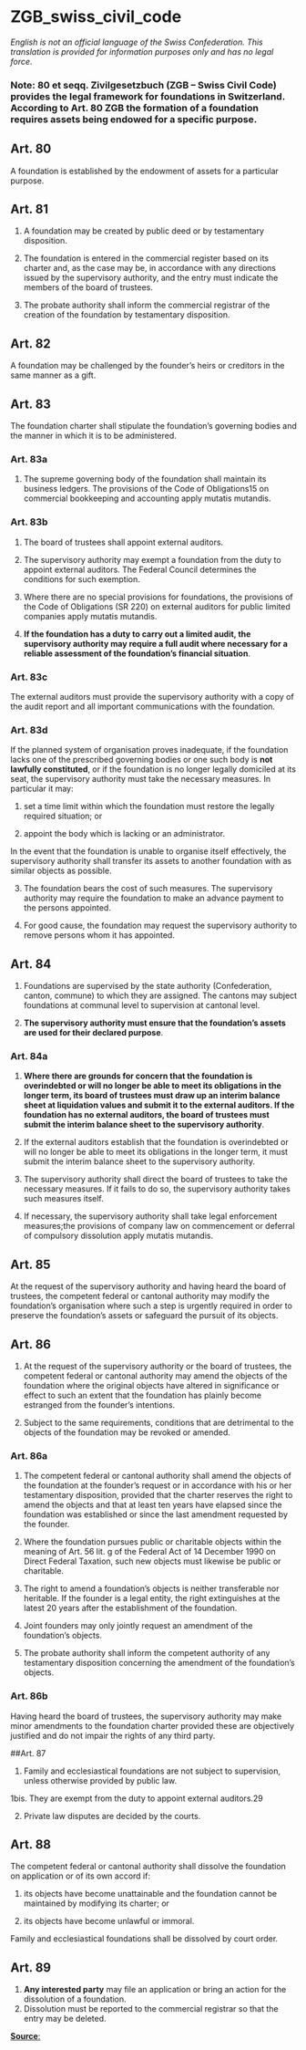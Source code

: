 ZGB_swiss_civil_code
================

*English is not an official language of the Swiss Confederation. This
translation is provided for information purposes only and has no legal
force*.

### Note: 80 et seqq. Zivilgesetzbuch (ZGB – Swiss Civil Code) provides the legal framework for foundations in Switzerland. According to Art. 80 ZGB the formation of a foundation requires assets being endowed for a specific purpose.

## Art. 80

A foundation is established by the endowment of assets for a particular
purpose.

## Art. 81

1.  A foundation may be created by public deed or by testamentary
    disposition.

2.  The foundation is entered in the commercial register based on its
    charter and, as the case may be, in accordance with any directions
    issued by the supervisory authority, and the entry must indicate the
    members of the board of trustees.

3.  The probate authority shall inform the commercial registrar of the
    creation of the foundation by testamentary disposition.

## Art. 82

A foundation may be challenged by the founder’s heirs or creditors in
the same manner as a gift.

## Art. 83

The foundation charter shall stipulate the foundation’s governing bodies
and the manner in which it is to be administered.

### Art. 83a

1.  The supreme governing body of the foundation shall maintain its
    business ledgers. The provisions of the Code of Obligations15 on
    commercial bookkeeping and accounting apply mutatis mutandis.

### Art. 83b

1.  The board of trustees shall appoint external auditors.

2.  The supervisory authority may exempt a foundation from the duty to
    appoint external auditors. The Federal Council determines the
    conditions for such exemption.

3.  Where there are no special provisions for foundations, the
    provisions of the Code of Obligations (SR 220) on external auditors
    for public limited companies apply mutatis mutandis.

4.  **If the foundation has a duty to carry out a limited audit, the
    supervisory authority may require a full audit where necessary for a
    reliable assessment of the foundation’s financial situation**.

### Art. 83c

The external auditors must provide the supervisory authority with a copy
of the audit report and all important communications with the
foundation.

### Art. 83d

If the planned system of organisation proves inadequate, if the
foundation lacks one of the prescribed governing bodies or one such body
is **not lawfully constituted**, or if the foundation is no longer
legally domiciled at its seat, the supervisory authority must take the
necessary measures. In particular it may:

1.  set a time limit within which the foundation must restore the
    legally required situation; or

2.  appoint the body which is lacking or an administrator.

In the event that the foundation is unable to organise itself
effectively, the supervisory authority shall transfer its assets to
another foundation with as similar objects as possible.

3.  The foundation bears the cost of such measures. The supervisory
    authority may require the foundation to make an advance payment to
    the persons appointed.

4.  For good cause, the foundation may request the supervisory authority
    to remove persons whom it has appointed.

## Art. 84

1.  Foundations are supervised by the state authority (Confederation,
    canton, commune) to which they are assigned. The cantons may subject
    foundations at communal level to supervision at cantonal level.

2.  **The supervisory authority must ensure that the foundation’s assets
    are used for their declared purpose**.

### Art. 84a

1.  **Where there are grounds for concern that the foundation is
    overindebted or will no longer be able to meet its obligations in
    the longer term, its board of trustees must draw up an interim
    balance sheet at liquidation values and submit it to the external
    auditors. If the foundation has no external auditors, the board of
    trustees must submit the interim balance sheet to the supervisory
    authority**.

2.  If the external auditors establish that the foundation is
    overindebted or will no longer be able to meet its obligations in
    the longer term, it must submit the interim balance sheet to the
    supervisory authority.

3.  The supervisory authority shall direct the board of trustees to take
    the necessary measures. If it fails to do so, the supervisory
    authority takes such measures itself.

4.  If necessary, the supervisory authority shall take legal enforcement
    measures;the provisions of company law on commencement or deferral
    of compulsory dissolution apply mutatis mutandis.

## Art. 85

At the request of the supervisory authority and having heard the board
of trustees, the competent federal or cantonal authority may modify the
foundation’s organisation where such a step is urgently required in
order to preserve the foundation’s assets or safeguard the pursuit of
its objects.

## Art. 86

1.  At the request of the supervisory authority or the board of
    trustees, the competent federal or cantonal authority may amend the
    objects of the foundation where the original objects have altered in
    significance or effect to such an extent that the foundation has
    plainly become estranged from the founder’s intentions.

2.  Subject to the same requirements, conditions that are detrimental to
    the objects of the foundation may be revoked or amended.

### Art. 86a

1.  The competent federal or cantonal authority shall amend the objects
    of the foundation at the founder’s request or in accordance with his
    or her testamentary disposition, provided that the charter reserves
    the right to amend the objects and that at least ten years have
    elapsed since the foundation was established or since the last
    amendment requested by the founder.

2.  Where the foundation pursues public or charitable objects within the
    meaning of Art. 56 lit. g of the Federal Act of 14 December 1990 on
    Direct Federal Taxation, such new objects must likewise be public or
    charitable.

3.  The right to amend a foundation’s objects is neither transferable
    nor heritable. If the founder is a legal entity, the right
    extinguishes at the latest 20 years after the establishment of the
    foundation.

4.  Joint founders may only jointly request an amendment of the
    foundation’s objects.

5.  The probate authority shall inform the competent authority of any
    testamentary disposition concerning the amendment of the
    foundation’s objects.

### Art. 86b

Having heard the board of trustees, the supervisory authority may make
minor amendments to the foundation charter provided these are
objectively justified and do not impair the rights of any third party.

\##Art. 87

1.  Family and ecclesiastical foundations are not subject to
    supervision, unless otherwise provided by public law.

1bis. They are exempt from the duty to appoint external auditors.29

2.  Private law disputes are decided by the courts.

## Art. 88

The competent federal or cantonal authority shall dissolve the
foundation on application or of its own accord if:

1.  its objects have become unattainable and the foundation cannot be
    maintained by modifying its charter; or

2.  its objects have become unlawful or immoral.

Family and ecclesiastical foundations shall be dissolved by court order.

## Art. 89

1.  **Any interested party** may file an application or bring an action
    for the dissolution of a foundation.
2.  Dissolution must be reported to the commercial registrar so that the
    entry may be deleted.

[**Source**:](https://legislationline.org/sites/default/files/documents/e6/SWITZ_civil%20code_excerpts.pdf)

